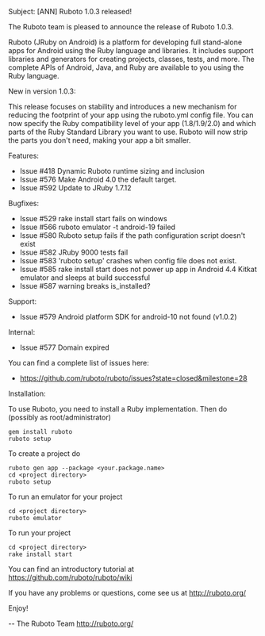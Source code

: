 Subject: [ANN] Ruboto 1.0.3 released!

The Ruboto team is pleased to announce the release of Ruboto 1.0.3.

Ruboto (JRuby on Android) is a platform for developing full stand-alone
apps for Android using the Ruby language and libraries.  It includes
support libraries and generators for creating projects, classes, tests,
and more.  The complete APIs of Android, Java, and Ruby are available to
you using the Ruby language.

New in version 1.0.3:

This release focuses on stability and introduces a new mechanism for
reducing the footprint of your app using the ruboto.yml config file.  You
can now specify the Ruby compatibility level of your app (1.8/1.9/2.0) and
which parts of the Ruby Standard Library you want to use.  Ruboto will now
strip the parts you don't need, making your app a bit smaller.

Features:

* Issue #418 Dynamic Ruboto runtime sizing and inclusion
* Issue #576 Make Android 4.0 the default target.
* Issue #592 Update to JRuby 1.7.12

Bugfixes:

* Issue #529 rake install start fails on windows
* Issue #566 ruboto emulator -t android-19 failed
* Issue #580 Ruboto setup fails if the path configuration script doesn't
  exist
* Issue #582 JRuby 9000 tests fail
* Issue #583 'ruboto setup' crashes when config file does not exist.
* Issue #585 rake install start does not power up app in Android 4.4
  Kitkat emulator and sleeps at build successful
* Issue #587 warning breaks is_installed?

Support:

* Issue #579 Android platform SDK for android-10 not found (v1.0.2)

Internal:

* Issue #577 Domain expired

You can find a complete list of issues here:

* https://github.com/ruboto/ruboto/issues?state=closed&milestone=28


Installation:

To use Ruboto, you need to install a Ruby implementation.  Then do
(possibly as root/administrator)

    gem install ruboto
    ruboto setup

To create a project do

    ruboto gen app --package <your.package.name>
    cd <project directory>
    ruboto setup

To run an emulator for your project

    cd <project directory>
    ruboto emulator

To run your project

    cd <project directory>
    rake install start

You can find an introductory tutorial at
https://github.com/ruboto/ruboto/wiki

If you have any problems or questions, come see us at http://ruboto.org/

Enjoy!


--
The Ruboto Team
http://ruboto.org/
